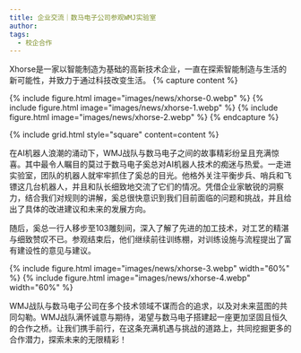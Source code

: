```yaml
---
title: 企业交流｜数马电子公司参观WMJ实验室
author: 
tags:
  - 校企合作
---
```


Xhorse是一家以智能制造为基础的高新技术企业，一直在探索智能制造与生活的新可能性，并致力于通过科技改变生活。
{% capture content %}

{% include figure.html image="images/news/xhorse-0.webp" %}
{% include figure.html image="images/news/xhorse-1.webp" %}
{% include figure.html image="images/news/xhorse-2.webp" %}
{% endcapture %}

{% include grid.html style="square" content=content %}

在AI机器人浪潮的涌动下，WMJ战队与数马电子之间的故事精彩纷呈且充满惊喜。其中最令人瞩目的莫过于数马电子奚总对AI机器人技术的痴迷与热爱。一走进实验室，团队的机器人就牢牢抓住了奚总的目光。他格外关注平衡步兵、哨兵和飞镖这几台机器人，并且和队长细致地交流了它们的情况。凭借企业家敏锐的洞察力，结合我们对规则的讲解，奚总很快意识到我们目前面临的问题和挑战，并且给出了具体的改进建议和未来的发展方向。

随后，奚总一行人移步至103雕刻间，深入了解了先进的加工技术，对工艺的精湛与细致赞叹不已。参观结束后，他们继续前往训练棚，对训练设施与流程提出了富有建设性的意见与建议。


{% include figure.html image="images/news/xhorse-3.webp" width="60%" %}
{% include figure.html image="images/news/xhorse-4.webp" width="60%" %}

WMJ战队与数马电子公司在多个技术领域不谋而合的追求，以及对未来蓝图的共同勾勒。WMJ战队满怀诚意与期待，渴望与数马电子搭建起一座更加坚固且恒久的合作之桥。让我们携手前行，在这条充满机遇与挑战的道路上，共同挖掘更多的合作潜力，探索未来的无限精彩！